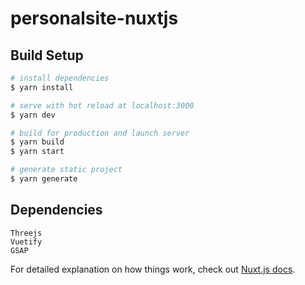 # personalsite-nuxtjs

## Build Setup

```bash
# install dependencies
$ yarn install

# serve with hot reload at localhost:3000
$ yarn dev

# build for production and launch server
$ yarn build
$ yarn start

# generate static project
$ yarn generate
```
## Dependencies

```
Threejs
Vuetify
GSAP
```

For detailed explanation on how things work, check out [Nuxt.js docs](https://nuxtjs.org).
